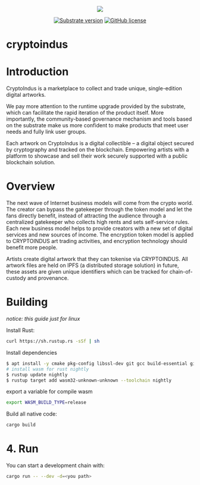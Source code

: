 <p align="center">
  <img src="https://cryptoindus.xyz/fav.png">
</p>

<div align="center">

[![Substrate version](https://img.shields.io/badge/Substrate-2.0.0-brightgreen?logo=Parity%20Substrate)](https://substrate.dev/)
[![GitHub license](https://img.shields.io/badge/license-GPL3%2FApache2-blue)](LICENSE)

</div>

# cryptoindus

# Introduction

CryptoIndus is a marketplace to collect and trade unique, single-edition digital artworks.

We pay more attention to the runtime upgrade provided by the substrate, which can facilitate the rapid iteration of the 
product itself. More importantly, the community-based governance mechanism and tools based on the substrate make us more
confident to make products that meet user needs and fully link user groups.

Each artwork on CryptoIndus is a digital collectible – a digital object secured by cryptography and tracked on the 
blockchain. Empowering artists with a platform to showcase and sell their work securely supported with a public 
blockchain solution.

# Overview

The next wave of Internet business models will come from the crypto world. The creator can bypass the gatekeeper through
the token model and let the fans directly benefit, instead of attracting the audience through a centralized gatekeeper 
who collects high rents and sets self-service rules. Each new business model helps to provide creators with a new set of
digital services and new sources of income. The encryption token model is applied to CRYPTOINDUS art trading activities,
and encryption technology should benefit more people.

Artists create digital artwork that they can tokenise via CRYPTOINDUS. All artwork files are held on IPFS (a distributed
storage solution) in future, these assets are given unique identifiers which can be tracked for chain-of-custody and 
provenance.

# Building

_notice: this guide just for linux_

Install Rust:

```bash
curl https://sh.rustup.rs -sSf | sh
```

Install dependencies

```bash
$ apt install -y cmake pkg-config libssl-dev git gcc build-essential git clang libclang-dev
# install wasm for rust nightly
$ rustup update nightly
$ rustup target add wasm32-unknown-unknown --toolchain nightly
```

export a variable for compile wasm

```bash
export WASM_BUILD_TYPE=release
```

Build all native code:

```bash
cargo build
```

# 4. Run

You can start a development chain with:

```bash
cargo run -- --dev -d=<you path>
```
